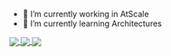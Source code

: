 - 🔭 I’m currently working in AtScale
- 🌱 I’m currently learning Architectures
<!-- - 👯 I’m looking to collaborate on anything
- 💬 Ask me about anything
 - 🤔 I’m looking for help with ...
- 
- 📫 How to reach me: ...
- 😄 Pronouns: ...
- ⚡ Fun fact: ...


[![willianrod's wakatime stats](https://github-readme-stats.vercel.app/api/wakatime?username=lachezar-dimitrov)](https://github.com/lachezar-dimitrov/github-readme-stats)

 [![Top Langs](https://github-readme-stats.vercel.app/api/top-langs/?username=lachezar-dimitrov&layout=compact&theme=dark)](https://github.com/lachezar-dimitrov/github-readme-stats)

![Lucho's GitHub stats](https://github-readme-stats.vercel.app/api?username=lachezar-dimitrov&theme=dark&show_icons=true&count_private=true)
-->

<a href="https://github.com/anuraghazra/convoychat" style="margin-bottom: 30px;">
  <img align="center" src="https://github-readme-stats.vercel.app/api/top-langs/?username=lachezar-dimitrov&layout=compact&theme=dark" />
</a>

<a href="https://github.com/anuraghazra/github-readme-stats">
  <img align="center" src="https://github-readme-stats.vercel.app/api?username=lachezar-dimitrov&theme=dark&show_icons=true&count_private=true" />
</a>

<a href="https://github.com/anuraghazra/github-readme-stats">
  <img align="center" src="https://github-readme-stats.vercel.app/api/wakatime?username=lachezar_dimitrov&theme=dark" />
</a>
